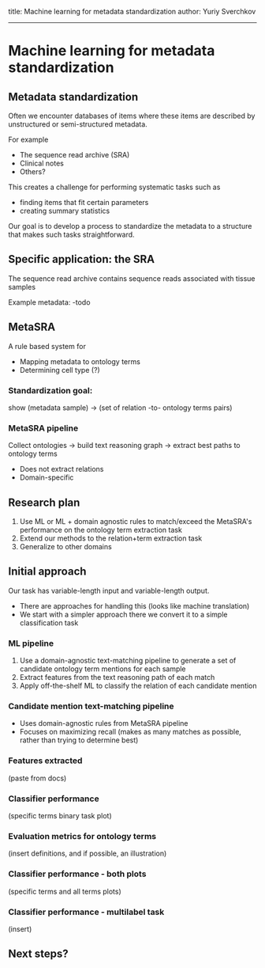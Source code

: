 title: Machine learning for metadata standardization
author: Yuriy Sverchkov

----

# Machine learning for metadata standardization

## Metadata standardization

Often we encounter databases of items where these items are described by unstructured or semi-structured metadata.

For example
 * The sequence read archive (SRA)
 * Clinical notes
 * Others?

This creates a challenge for performing systematic tasks such as
 * finding items that fit certain parameters
 * creating summary statistics

Our goal is to develop a process to standardize the metadata to a structure that makes such tasks straightforward.

## Specific application: the SRA

The sequence read archive contains sequence reads associated with tissue samples

Example metadata:
-todo

## MetaSRA

A rule based system for
* Mapping metadata to ontology terms
* Determining cell type (?)

### Standardization goal:

show (metadata sample) -> (set of relation -to- ontology terms pairs)

### MetaSRA pipeline

Collect ontologies -> build text reasoning graph -> extract best paths to ontology terms

* Does not extract relations
* Domain-specific

## Research plan

1. Use ML or ML + domain agnostic rules to match/exceed the MetaSRA's performance on the ontology term extraction task
2. Extend our methods to the relation+term extraction task
3. Generalize to other domains

## Initial approach

Our task has variable-length input and variable-length output.
* There are approaches for handling this (looks like machine translation)
* We start with a simpler approach there we convert it to a simple classification task

### ML pipeline

1. Use a domain-agnostic text-matching pipeline to generate a set of candidate ontology term mentions for each sample
2. Extract features from the text reasoning path of each match
3. Apply off-the-shelf ML to classify the relation of each candidate mention

### Candidate mention text-matching pipeline

* Uses domain-agnostic rules from MetaSRA pipeline
* Focuses on maximizing recall (makes as many matches as possible, rather than trying to determine best)

### Features extracted

(paste from docs)

### Classifier performance

(specific terms binary task plot)

### Evaluation metrics for ontology terms

(insert definitions, and if possible, an illustration)

### Classifier performance - both plots

(specific terms and all terms plots)

### Classifier performance - multilabel task

(insert)

## Next steps?
